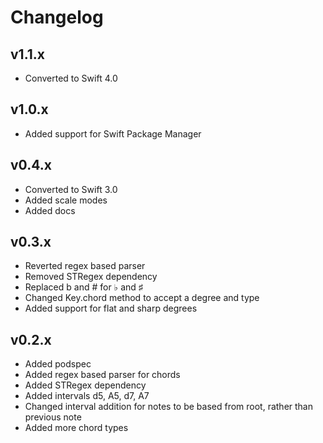 # Changelog

## v1.1.x
- Converted to Swift 4.0

## v1.0.x
- Added support for Swift Package Manager

## v0.4.x
- Converted to Swift 3.0
- Added scale modes
- Added docs

## v0.3.x
- Reverted regex based parser
- Removed STRegex dependency
- Replaced b and # for ♭ and ♯
- Changed Key.chord method to accept a degree and type
- Added support for flat and sharp degrees

## v0.2.x
- Added podspec
- Added regex based parser for chords
- Added STRegex dependency
- Added intervals d5, A5, d7, A7
- Changed interval addition for notes to be based from root, rather than previous note
- Added more chord types
